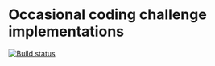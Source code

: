 # Occasional coding challenge implementations

[![Build status](https://ci.appveyor.com/api/projects/status/vtqwbalar05tarj6?svg=true)](https://ci.appveyor.com/project/zaersx/dailies)

